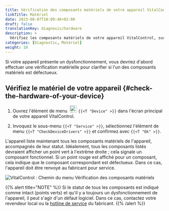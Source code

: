 ```yaml
---
title: Vérification des composants matériels de votre appareil VitalControl
linkTitle: Matériel
date: 2023-08-07T10:09:46+02:00
draft: false
translationKey: diagnosis/hardware
description: >
  Vérifiez les composants matériels de votre appareil VitalControl, surtout si vous suspectez un défaut matériel.
catégories: [Diagnostic, Matériel]
weight: 10
---
```

Si votre appareil présente un dysfonctionnement, vous devriez d'abord effectuer une vérification matérielle pour clarifier si l'un des composants matériels est défectueux.

## Vérifiez le matériel de votre appareil {#check-the-hardware-of-your-device}

1. Ouvrez l'élément de menu &nbsp;<img src="/icons/device.svg" width="23" align="bottom" alt="Appareil" /> `{{<T "Device" >}}` dans l'écran principal de votre appareil VitalControl.

1. Invoquez le sous-menu `{{<T "Service" >}}`, sélectionnez l'élément de menu `{{<T "CheckDeviceDrivers" >}}` et confirmez avec `{{<T "Ok" >}}`.

L'appareil liste maintenant tous les composants matériels de l'appareil, accompagnés de leur statut. Idéalement, tous les composants listés devraient afficher un point vert à l'extrême droite ; cela signale un composant fonctionnel. Si un point rouge est affiché pour un composant, cela indique que le composant correspondant est défectueux. Dans ce cas, l'appareil doit être renvoyé au fabricant pour service.

   ![VitalControl : Chemin du menu Vérification des composants matériels](../images/device-check.png "Vérification du matériel")

{{% alert title="NOTE" %}}
Si le statut de tous les composants est indiqué comme intact (points verts) et qu'il y a toujours un dysfonctionnement de l'appareil, il peut s'agir d'un défaut logiciel. Dans ce cas, contactez votre revendeur local ou la [hotline de service](https://www.urbanonline.de/fr/contact) du fabricant.
{{% /alert %}}
